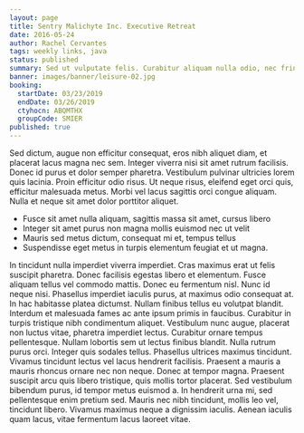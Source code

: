 ```yaml
---
layout: page
title: Sentry Malichyte Inc. Executive Retreat
date: 2016-05-24
author: Rachel Cervantes
tags: weekly links, java
status: published
summary: Sed ut vulputate felis. Curabitur aliquam nulla odio, nec fringilla.
banner: images/banner/leisure-02.jpg
booking:
  startDate: 03/23/2019
  endDate: 03/26/2019
  ctyhocn: ABQMTHX
  groupCode: SMIER
published: true
---
```

Sed dictum, augue non efficitur consequat, eros nibh aliquet diam, et placerat lacus magna nec sem. Integer viverra nisi sit amet rutrum facilisis. Donec id purus et dolor semper pharetra. Vestibulum pulvinar ultricies lorem quis lacinia. Proin efficitur odio risus. Ut neque risus, eleifend eget orci quis, efficitur malesuada metus. Morbi vel lacus sagittis orci congue aliquam. Nulla et neque sit amet dolor porttitor aliquet.

* Fusce sit amet nulla aliquam, sagittis massa sit amet, cursus libero
* Integer sit amet purus non magna mollis euismod nec ut velit
* Mauris sed metus dictum, consequat mi et, tempus tellus
* Suspendisse eget metus in turpis elementum feugiat et ut magna.

In tincidunt nulla imperdiet viverra imperdiet. Cras maximus erat ut felis suscipit pharetra. Donec facilisis egestas libero et elementum. Fusce aliquam tellus vel commodo mattis. Donec eu fermentum nisl. Nunc id neque nisi. Phasellus imperdiet iaculis purus, at maximus odio consequat at. In hac habitasse platea dictumst. Nullam finibus tellus eu volutpat blandit. Interdum et malesuada fames ac ante ipsum primis in faucibus. Curabitur in turpis tristique nibh condimentum aliquet. Vestibulum nunc augue, placerat non luctus vitae, pharetra imperdiet lectus. Curabitur ornare tempus pellentesque. Nullam lobortis sem ut lectus finibus blandit.
Nulla rutrum purus orci. Integer quis sodales tellus. Phasellus ultrices maximus tincidunt. Vivamus tincidunt lectus vel lacus hendrerit facilisis. Praesent a mauris a mauris rhoncus ornare nec non neque. Donec at tempor magna. Praesent suscipit arcu quis libero tristique, quis mollis tortor placerat. Sed vestibulum bibendum purus, id tempor metus euismod a. In hendrerit urna mi, sed pellentesque enim pretium sed. Mauris nec nibh tincidunt, mollis leo vel, tincidunt libero. Vivamus maximus neque a dignissim iaculis. Aenean iaculis quam lacus, vitae fermentum lacus laoreet vitae.
